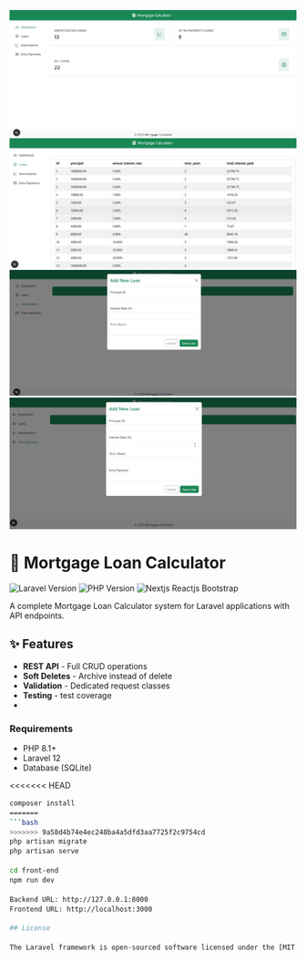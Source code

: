 ![Mortgage Loan Calculator Dashboard](./docs-images/dashboard.png)
![Mortgage Loan Calculator Loans](./docs-images/loans.png)
![Mortgage Loan Calculator Amortization](./docs-images/amortization.png)
![Mortgage Loan Calculator Extra Payment](./docs-images/extra_payment.png)

# 🧾 Mortgage Loan Calculator
![Laravel Version](https://img.shields.io/badge/Laravel-12-%23FF2D20)
![PHP Version](https://img.shields.io/badge/PHP-8.1+-%23777BB4)
![Nextjs Reactjs Bootstrap](https://img.shields.io/badge/Nextjs-Bootstrap-brightgreen)

A complete Mortgage Loan Calculator system for Laravel applications with API endpoints.

## ✨ Features

- **REST API** - Full CRUD operations
- **Soft Deletes** - Archive instead of delete
- **Validation** - Dedicated request classes
- **Testing** - test coverage
- 
### Requirements
- PHP 8.1+
- Laravel 12
- Database (SQLite)

<<<<<<< HEAD
```bash 
composer install
=======
```bash
>>>>>>> 9a58d4b74e4ec248ba4a5dfd3aa7725f2c9754cd
php artisan migrate
php artisan serve

cd front-end
npm run dev

Backend URL: http://127.0.0.1:8000
Frontend URL: http://localhost:3000

## License

The Laravel framework is open-sourced software licensed under the [MIT license](https://opensource.org/licenses/MIT).
